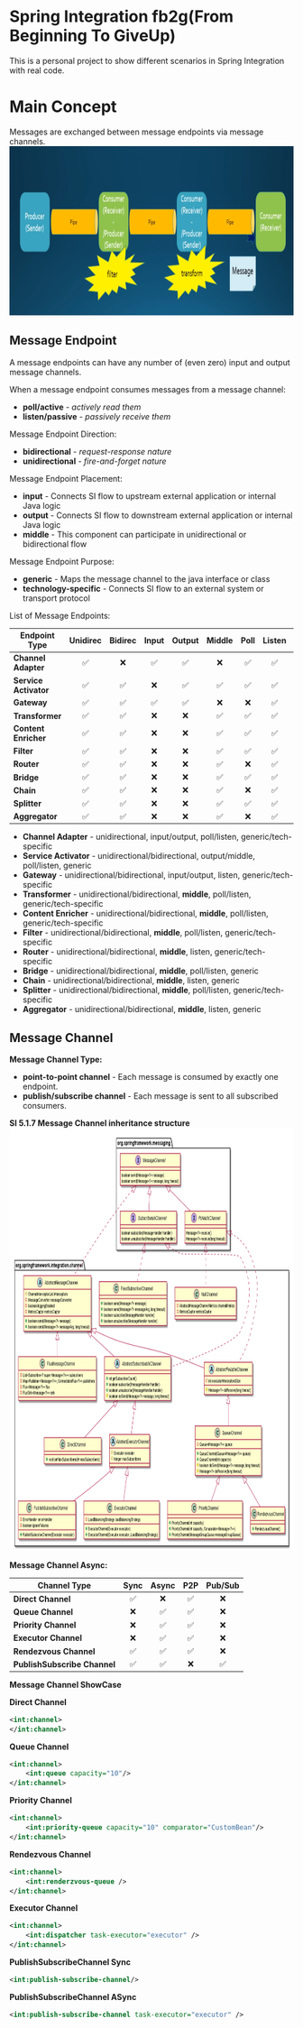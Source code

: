 # Spring Integration fb2g(From Beginning To GiveUp)
This is a personal project to show different scenarios in Spring Integration with real code. 

# Main Concept
Messages are exchanged between message endpoints via message channels. 
<img src="docs/images/SpringIntegrationMainConcepts.png" width="900" height="300">

## Message Endpoint
A message endpoints can have any number of (even zero) input and output message channels. 

When a message endpoint consumes messages from a message channel: 
* **poll/active** - *actively read them*
* **listen/passive** - *passively receive them*

Message Endpoint Direction: 
* **bidirectional** - *request-response nature*
* **unidirectional** - *fire-and-forget nature*

Message Endpoint Placement:
* **input** - Connects SI flow to upstream external application or internal Java logic
* **output** - Connects SI flow to downstream external application or internal Java logic
* **middle** - This component can participate in unidirectional or bidirectional flow

Message Endpoint Purpose:
* **generic** - Maps the message channel to the java interface or class 
* **technology-specific** - Connects SI flow to an external system or transport protocol 

List of Message Endpoints:

| Endpoint Type | Unidirec | Bidirec | Input | Output | Middle | Poll | Listen | Generic | Specific |
| --- | :---: | :---: | :---: | :---: | :---: | :---: | :---: | :---: | :---: |
| **Channel Adapter** | :white_check_mark: | :x: | :white_check_mark: | :white_check_mark: | :x: | :white_check_mark: | :white_check_mark: | :white_check_mark: | :white_check_mark: |
| **Service Activator** | :white_check_mark: | :white_check_mark: | :x: | :white_check_mark: | :white_check_mark: | :white_check_mark: | :white_check_mark: | :white_check_mark: | :x: |
| **Gateway** | :white_check_mark: | :white_check_mark: | :white_check_mark: | :white_check_mark: | :x: | :x: | :white_check_mark: | :white_check_mark: | :white_check_mark: |
| **Transformer** | :white_check_mark: | :white_check_mark: | :x: | :x: | :white_check_mark: | :white_check_mark: | :white_check_mark: | :white_check_mark: | :white_check_mark: |
| **Content Enricher** | :white_check_mark: | :white_check_mark: | :x: | :x: | :white_check_mark: | :white_check_mark: | :white_check_mark: | :white_check_mark: | :white_check_mark: |
| **Filter** | :white_check_mark: | :white_check_mark: | :x: | :x: | :white_check_mark: | :white_check_mark: | :white_check_mark: | :white_check_mark: | :white_check_mark: |
| **Router** | :white_check_mark: | :white_check_mark: | :x: | :x: | :white_check_mark: | :x: | :white_check_mark: | :white_check_mark: | :white_check_mark: |
| **Bridge** | :white_check_mark: | :white_check_mark: | :x: | :x: | :white_check_mark: | :white_check_mark: | :white_check_mark: | :white_check_mark: | :x: |
| **Chain** | :white_check_mark: | :white_check_mark: | :x: | :x: | :white_check_mark: | :x: | :white_check_mark: | :white_check_mark: | :x: |
| **Splitter** | :white_check_mark: | :white_check_mark: | :x: | :x: | :white_check_mark: | :white_check_mark: | :white_check_mark: | :white_check_mark: | :white_check_mark: |
| **Aggregator** | :white_check_mark: | :white_check_mark: | :x: | :x: | :white_check_mark: | :x: | :white_check_mark: | :white_check_mark: | :x: |

* **Channel Adapter** - unidirectional, input/output, poll/listen, generic/tech-specific
* **Service Activator** - unidirectional/bidirectional, output/middle, poll/listen, generic
* **Gateway** - unidirectional/bidirectional, input/output, listen, generic/tech-specific
* **Transformer** - unidirectional/bidirectional, **middle**, poll/listen, generic/tech-specific
* **Content Enricher** - unidirectional/bidirectional, **middle**, poll/listen, generic/tech-specific
* **Filter** - unidirectional/bidirectional, **middle**, poll/listen, generic/tech-specific
* **Router** - unidirectional/bidirectional, **middle**, listen, generic/tech-specific
* **Bridge** - unidirectional/bidirectional, **middle**, poll/listen, generic
* **Chain** - unidirectional/bidirectional, **middle**, listen, generic
* **Splitter** - unidirectional/bidirectional, **middle**, poll/listen, generic/tech-specific
* **Aggregator** - unidirectional/bidirectional, **middle**, listen, generic

## Message Channel
**Message Channel Type:**
* **point-to-point channel** - Each message is consumed by exactly one endpoint.  
* **publish/subscribe channel** - Each message is sent to all subscribed consumers. 

**SI 5.1.7 Message Channel inheritance structure**
<img src="docs/images/MessageChannelHirarchy.png" width="900" height="750">

**Message Channel Async:**

| Channel Type | Sync | Async | P2P | Pub/Sub | 
| --- | :---: | :---: | :---: | :---: |
| **Direct Channel** | :white_check_mark: | :x: | :white_check_mark: | :x: |
| **Queue Channel** | :x: | :white_check_mark: | :white_check_mark: | :x: |
| **Priority Channel** | :x: | :white_check_mark: | :white_check_mark: | :x: |
| **Executor Channel** | :x: | :white_check_mark: | :white_check_mark: | :x: |
| **Rendezvous Channel** | :white_check_mark: | :white_check_mark: | :white_check_mark: | :x: |
| **PublishSubscribe Channel** | :white_check_mark: | :white_check_mark: | :x: | :white_check_mark: |

**Message Channel ShowCase**

**Direct Channel**
```xml
<int:channel>
</int:channel>
```

**Queue Channel**
```xml
<int:channel>
    <int:queue capacity="10"/>
</int:channel>
```

**Priority Channel**
```xml
<int:channel>
    <int:priority-queue capacity="10" comparator="CustomBean"/>
</int:channel>
```

**Rendezvous Channel**
```xml
<int:channel>
    <int:renderzvous-queue />
</int:channel>
```

**Executor Channel**
```xml
<int:channel>
    <int:dispatcher task-executor="executor" />
</int:channel>
```

**PublishSubscribeChannel Sync**
```xml
<int:publish-subscribe-channel/>
```

**PublishSubscribeChannel ASync**
```xml
<int:publish-subscribe-channel task-executor="executor" />
```

